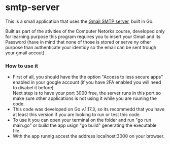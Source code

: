 # smtp-server

<p>This is a small application that uses the <a href=https://kb.synology.com/en-global/SRM/tutorial/How_to_use_Gmail_SMTP_server_to_send_emails_for_SRM>Gmail SMTP server</a>, built in Go. </p>
<p>Built as part of the ativities of the Computer Netorks course, developed only for learning purpose this program requires you to insert your Gmail and its Password (have in mind that none of those is stored or serve ny other purpose than authenticate your identidy so the email can be sent trough your gmail accout).</p>
<p><h3>How to use it</h3>
  <ul>
    <li>First of all, you should have the the option "Access to less secure apps" enabled in your google account (if you have 2FA enabled you will need to disabel it before).</li>
  <l1>Next step is to have your port 3000 free, the server runs in this port so make sure other applications is not using it while you are ruuning the code.</li>
  <li>This code was developed on Go v.1.17.3, so its recommedd that you have at least this version if you are looking to run or test this code.</li>
  <li>To use it you can open your terminal on the folder and run "go run main.go" or build the app usign "go build" generating the executable file.</li> 
  <li>With the app runnig accest the address localhost:3000 on your browser.</li>
  </ul>
</p>
